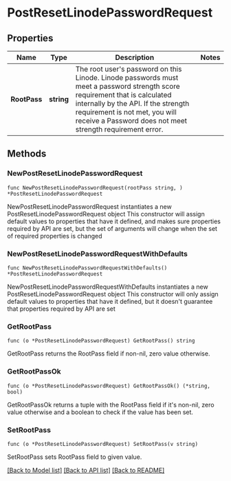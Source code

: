 # PostResetLinodePasswordRequest

## Properties

Name | Type | Description | Notes
------------ | ------------- | ------------- | -------------
**RootPass** | **string** | The root user&#39;s password on this Linode. Linode passwords must meet a password strength score requirement that is calculated internally by the API. If the strength requirement is not met, you will receive a Password does not meet strength requirement error. | 

## Methods

### NewPostResetLinodePasswordRequest

`func NewPostResetLinodePasswordRequest(rootPass string, ) *PostResetLinodePasswordRequest`

NewPostResetLinodePasswordRequest instantiates a new PostResetLinodePasswordRequest object
This constructor will assign default values to properties that have it defined,
and makes sure properties required by API are set, but the set of arguments
will change when the set of required properties is changed

### NewPostResetLinodePasswordRequestWithDefaults

`func NewPostResetLinodePasswordRequestWithDefaults() *PostResetLinodePasswordRequest`

NewPostResetLinodePasswordRequestWithDefaults instantiates a new PostResetLinodePasswordRequest object
This constructor will only assign default values to properties that have it defined,
but it doesn't guarantee that properties required by API are set

### GetRootPass

`func (o *PostResetLinodePasswordRequest) GetRootPass() string`

GetRootPass returns the RootPass field if non-nil, zero value otherwise.

### GetRootPassOk

`func (o *PostResetLinodePasswordRequest) GetRootPassOk() (*string, bool)`

GetRootPassOk returns a tuple with the RootPass field if it's non-nil, zero value otherwise
and a boolean to check if the value has been set.

### SetRootPass

`func (o *PostResetLinodePasswordRequest) SetRootPass(v string)`

SetRootPass sets RootPass field to given value.



[[Back to Model list]](../README.md#documentation-for-models) [[Back to API list]](../README.md#documentation-for-api-endpoints) [[Back to README]](../README.md)


